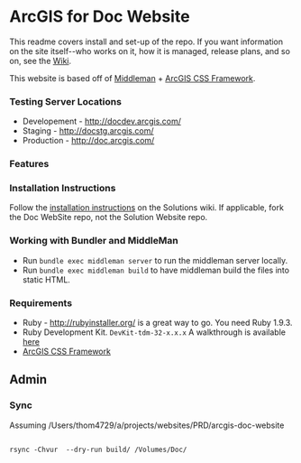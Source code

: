 # ArcGIS for Doc Website

This readme covers install and set-up of the repo. If you want information on the site itself--who works on it, how it is managed, release plans, and so on, see the [Wiki](https://github.com/ArcGIS/arcgis-doc-website/wiki).

This website is based off of [Middleman](http://middlemanapp.com/) + [ArcGIS CSS Framework](http://https://github.com/ArcGIS/arcgis-for-developers-css).

### Testing Server Locations
 * Developement - http://docdev.arcgis.com/
 * Staging - http://docstg.arcgis.com/
 * Production - http://doc.arcgis.com/

### Features

### Installation Instructions

Follow the [installation instructions](https://github.com/ArcGIS/arcgis-solutions-website/wiki/Setting-up-your-local-machine) on the Solutions wiki. If applicable, fork the Doc WebSite repo, not the Solution Website repo.


### Working with Bundler and MiddleMan
 * Run `bundle exec middleman server` to run the middleman server locally.
 * Run `bundle exec middleman build` to have middleman build the files into static HTML.

### Requirements
 * Ruby - http://rubyinstaller.org/ is a great way to go. You need Ruby 1.9.3.
 * Ruby Development Kit. `DevKit-tdm-32-x.x.x` A walkthrough is available [here](https://github.com/oneclick/rubyinstaller/wiki/development-kit)
 * [ArcGIS CSS Framework](https://github.com/ArcGIS/arcgis-for-developers-css)

## Admin

### Sync

Assuming /Users/thom4729/a/projects/websites/PRD/arcgis-doc-website

```

rsync -Chvur  --dry-run build/ /Volumes/Doc/

```
